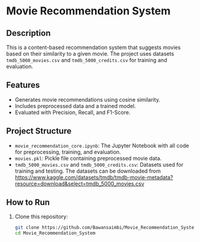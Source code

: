 # Movie Recommendation System

## Description
This is a content-based recommendation system that suggests movies based on their similarity to a given movie. The project uses datasets `tmdb_5000_movies.csv` and `tmdb_5000_credits.csv` for training and evaluation.

## Features
- Generates movie recommendations using cosine similarity.
- Includes preprocessed data and a trained model.
- Evaluated with Precision, Recall, and F1-Score.

## Project Structure
- `movie_recommendation_core.ipynb`: The Jupyter Notebook with all code for preprocessing, training, and evaluation.
- `movies.pkl`: Pickle file containing preprocessed movie data.
- `tmdb_5000_movies.csv` and `tmdb_5000_credits.csv`: Datasets used for training and testing. The datasets can be downloaded from https://www.kaggle.com/datasets/tmdb/tmdb-movie-metadata?resource=download&select=tmdb_5000_movies.csv

## How to Run
1. Clone this repository:
   ```bash
   git clone https://github.com/Bawansaimbi/Movie_Recommendation_System.git
   cd Movie_Recommendation_System
